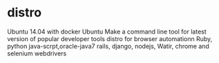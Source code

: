 # distro
Ubuntu 14.04 with docker 
Ubuntu Make  a command line tool for latest version of popular developer tools 
distro for browser automationn 
Ruby, python java-scrpt,oracle-java7 
rails, django, nodejs,
Watir, chrome and selenium webdrivers  



